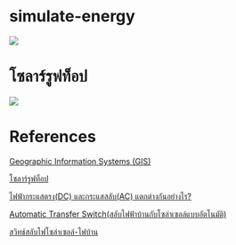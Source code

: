 # simulate-energy
![](https://sites.google.com/site/realworldmathematics/discrete-mathematics/Discrete%20Math%20ex.jpg?attredirects=0)
# โซลาร์รูฟท็อป
![](https://www.checkraka.com/uploaded/knowledge/article/1635186/01.png)
# References
[Geographic Information Systems (GIS)](https://sites.google.com/site/realworldmathematics/discrete-mathematics)

[โซลาร์รูฟท็อป](https://www.checkraka.com/house/article/111468/)

[ไฟฟ้ากระแสตรง(DC) และกระแสสลับ(AC) แตกต่างกันอย่างไร?](https://legatool.com/wp/12063/)


[ Automatic Transfer Switch(สลับไฟฟ้าบ้านกับโซล่าเซลล์แบบอัตโนมัติ)](https://www.youtube.com/watch?v=PnlVNb2I524)

[สวิทช์สลับไฟโซล่าเซลล์-ไฟบ้าน](https://www.youtube.com/watch?v=w_3py5iDpxY)

